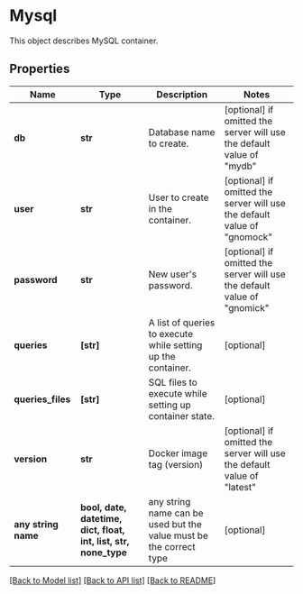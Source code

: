 # Mysql

This object describes MySQL container. 

## Properties
Name | Type | Description | Notes
------------ | ------------- | ------------- | -------------
**db** | **str** | Database name to create. | [optional]  if omitted the server will use the default value of "mydb"
**user** | **str** | User to create in the container. | [optional]  if omitted the server will use the default value of "gnomock"
**password** | **str** | New user&#39;s password. | [optional]  if omitted the server will use the default value of "gnomick"
**queries** | **[str]** | A list of queries to execute while setting up the container.  | [optional] 
**queries_files** | **[str]** | SQL files to execute while setting up container state. | [optional] 
**version** | **str** | Docker image tag (version) | [optional]  if omitted the server will use the default value of "latest"
**any string name** | **bool, date, datetime, dict, float, int, list, str, none_type** | any string name can be used but the value must be the correct type | [optional]

[[Back to Model list]](../README.md#documentation-for-models) [[Back to API list]](../README.md#documentation-for-api-endpoints) [[Back to README]](../README.md)


